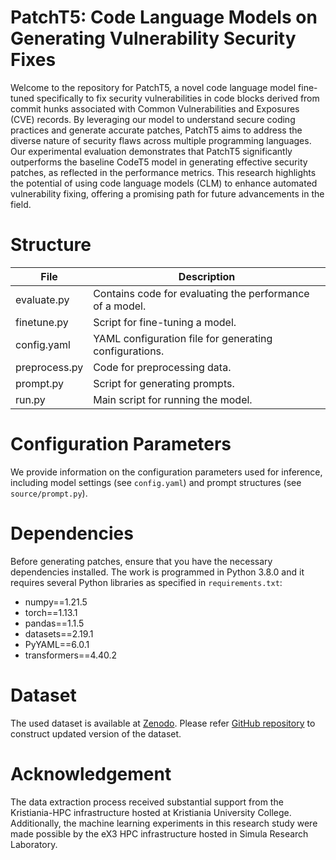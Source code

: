 # PatchT5: Code Language Models on Generating Vulnerability Security Fixes

Welcome to the repository for PatchT5, a novel code language model fine-tuned specifically to fix security vulnerabilities in code blocks derived from commit hunks associated with Common Vulnerabilities and Exposures (CVE) records.
By leveraging our model to understand secure coding practices and generate accurate patches, PatchT5 aims to address the diverse nature of security flaws across multiple programming languages.
Our experimental evaluation demonstrates that PatchT5 significantly outperforms the baseline CodeT5 model in generating effective security patches, as reflected in the performance metrics.
This research highlights the potential of using code language models (CLM) to enhance automated vulnerability fixing, offering a promising path for future advancements in the field.

# Structure

| File          | Description                                              |
| ------------- | -------------------------------------------------------- |
| evaluate.py   | Contains code for evaluating the performance of a model. |
| finetune.py   | Script for fine-tuning a model.                          |
| config.yaml   | YAML configuration file for generating configurations.   |
| preprocess.py | Code for preprocessing data.                             |
| prompt.py     | Script for generating prompts.                           |
| run.py        | Main script for running the model.                       |

# Configuration Parameters

We provide information on the configuration parameters used for inference, including model settings (see `config.yaml`) and prompt structures (see `source/prompt.py`).

# Dependencies

Before generating patches, ensure that you have the necessary dependencies installed. The work is programmed in Python 3.8.0 and it requires several Python libraries as specified in `requirements.txt`:

- numpy==1.21.5
- torch==1.13.1
- pandas==1.1.5
- datasets==2.19.1
- PyYAML==6.0.1
- transformers==4.40.2

# Dataset

The used dataset is available at [Zenodo](https://zenodo.org/records/5825618). Please refer [GitHub repository](https://github.com/SmartSecLab/FixMe) to construct updated version of the dataset.

# Acknowledgement

The data extraction process received substantial support from the Kristiania-HPC infrastructure hosted at Kristiania University College. Additionally, the machine learning experiments in this research study were made possible by the eX3 HPC infrastructure hosted in Simula Research Laboratory.
